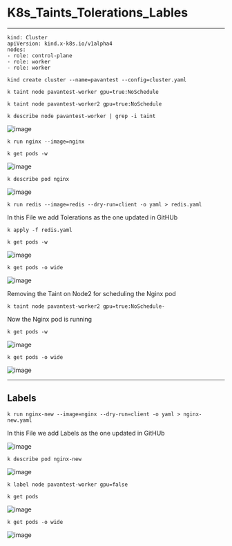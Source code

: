 # K8s_Taints_Tolerations_Lables

---

```
kind: Cluster
apiVersion: kind.x-k8s.io/v1alpha4
nodes:
- role: control-plane
- role: worker
- role: worker
```

`kind create cluster --name=pavantest --config=cluster.yaml`

`k taint node pavantest-worker gpu=true:NoSchedule`

`k taint node pavantest-worker2 gpu=true:NoSchedule`

`k describe node pavantest-worker | grep -i taint`

![image](https://github.com/user-attachments/assets/3506e98b-078b-45b5-b38f-d8ed874bfba1)

`k run nginx --image=nginx`

`k get pods -w`

![image](https://github.com/user-attachments/assets/1f1bca92-ebf3-4131-87a1-a5dcb20022e2)

`k describe pod nginx`

![image](https://github.com/user-attachments/assets/83f582b9-a031-4eaa-b5e7-1450b5cf9ba0)

`k run redis --image=redis --dry-run=client -o yaml > redis.yaml`

In this File we add Tolerations as the one updated in GitHUb

`k apply -f redis.yaml`

`k get pods -w`

![image](https://github.com/user-attachments/assets/bae83f0c-e5bf-467c-9b9c-3ffebcd5d625)

`k get pods -o wide`

![image](https://github.com/user-attachments/assets/7a15a949-4a17-4392-bd3e-bccded8650e0)

Removing the Taint on Node2 for scheduling the Nginx pod

`k taint node pavantest-worker2 gpu=true:NoSchedule-`

Now the Nginx pod is running 

`k get pods -w`

![image](https://github.com/user-attachments/assets/3e830ae9-9ed5-4d8e-8b51-c0bd1bb855fa)

`k get pods -o wide`

![image](https://github.com/user-attachments/assets/ce8fed22-fbbf-460f-b687-f900df94d8d7)

---

## Labels

`k run nginx-new --image=nginx --dry-run=client -o yaml > nginx-new.yaml`

In this File we add Labels as the one updated in GitHUb

![image](https://github.com/user-attachments/assets/d38230b5-803a-433a-9aca-06af7962f614)

`k describe pod nginx-new`

![image](https://github.com/user-attachments/assets/a67eb748-846e-4896-948d-6ac32dc888f4)

`k label node pavantest-worker gpu=false`

`k get pods`

![image](https://github.com/user-attachments/assets/143f71b9-c902-433f-b8d8-ac9efea8326f)

`k get pods -o wide`
 
![image](https://github.com/user-attachments/assets/5a5a0b0a-45d3-44c0-adfb-fc3f9c9be4fc)


